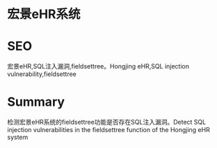 # 宏景eHR系统
# SEO
宏景eHR,SQL注入漏洞,fieldsettree。Hongjing eHR,SQL injection vulnerability,fieldsettree
# Summary
检测宏景eHR系统的fieldsettree功能是否存在SQL注入漏洞。Detect SQL injection vulnerabilities in the fieldsettree function of the Hongjing eHR system
